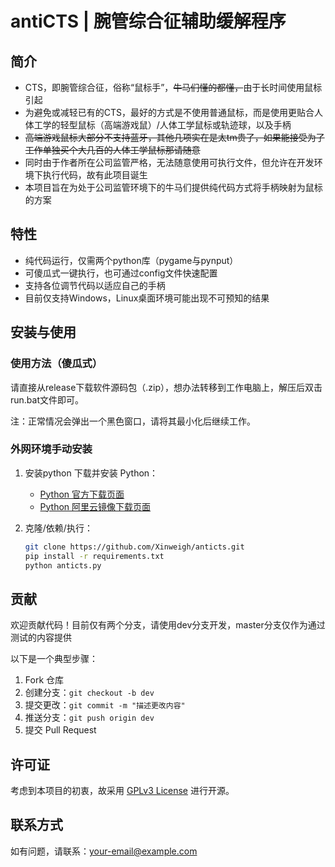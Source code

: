 # antiCTS | 腕管综合征辅助缓解程序

## 简介

- CTS，即腕管综合征，俗称“鼠标手”，~~牛马们懂的都懂，~~由于长时间使用鼠标引起
- 为避免或减轻已有的CTS，最好的方式是不使用普通鼠标，而是使用更贴合人体工学的轻型鼠标（高端游戏鼠）/人体工学鼠标或轨迹球，以及手柄
- ~~高端游戏鼠标大部分不支持蓝牙，其他几项实在是太tm贵了，如果能接受为了工作单独买个大几百的人体工学鼠标那请随意~~
- 同时由于作者所在公司监管严格，无法随意使用可执行文件，但允许在开发环境下执行代码，故有此项目诞生
- 本项目旨在为处于公司监管环境下的牛马们提供纯代码方式将手柄映射为鼠标的方案

## 特性

- 纯代码运行，仅需两个python库（pygame与pynput）
- 可傻瓜式一键执行，也可通过config文件快速配置
- 支持各位调节代码以适应自己的手柄
- 目前仅支持Windows，Linux桌面环境可能出现不可预知的结果

## 安装与使用

### 使用方法（傻瓜式）

请直接从release下载软件源码包（.zip），想办法转移到工作电脑上，解压后双击run.bat文件即可。

注：正常情况会弹出一个黑色窗口，请将其最小化后继续工作。

### 外网环境手动安装

1. 安装python
   下载并安装 Python：
   - [Python 官方下载页面](https://www.python.org/downloads/)
   - [Python 阿里云镜像下载页面](https://mirrors.aliyun.com/python-release/)
   
2. 克隆/依赖/执行：
   ```bash
   git clone https://github.com/Xinweigh/anticts.git
   pip install -r requirements.txt
   python anticts.py
   ```

## 贡献

欢迎贡献代码！目前仅有两个分支，请使用dev分支开发，master分支仅作为通过测试的内容提供

以下是一个典型步骤：

1. Fork 仓库
2. 创建分支：`git checkout -b dev`
3. 提交更改：`git commit -m "描述更改内容"`
4. 推送分支：`git push origin dev`
5. 提交 Pull Request

## 许可证

考虑到本项目的初衷，故采用 [GPLv3 License](LICENSE) 进行开源。

## 联系方式

如有问题，请联系：[your-email@example.com](mailto:your-email@example.com)
